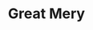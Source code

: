 ---
pid: MX199
title: Great Mery
location_transcription: Parkway
zipcode: '19143'
outside_phl: 
neighborhood: University City
age: '53'
age_range: 50-59
instagram: 
image_file_name: MX_199.jpg
proposal_transcription: 
topic: African Americans,Figure,History,Human Rights,Politics,Social Justice
topic_summary: 0, 0, 0, 0, 0, 0
type: Other No Form
keywords_other: Obama, Malc X, Martin Luther King
credit: Tym Moore
image_labels: Obama I Malc X I Martin Luther King
twitter: 
facebook: 
permalink: "/monuments/mx199/"
layout: item-page
---